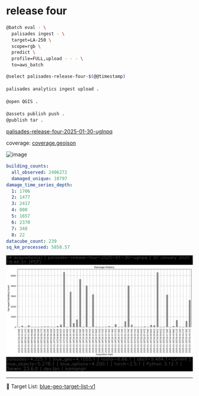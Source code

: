 # release four

```bash
@batch eval - \
  palisades ingest - \
  target=LA-250 \
  scope=rgb \
  predict \
  profile=FULL,upload - - - \
  to=aws_batch
```

```bash
@select palisades-release-four-$(@@timestamp)

palisades analytics ingest upload .

@open QGIS .

@assets publish push .
@publish tar .
```


[palisades-release-four-2025-01-30-uglnpq](https://kamangir-public.s3.ca-central-1.amazonaws.com/palisades-release-four-2025-01-30-uglnpq.tar.gz)

coverage: [coverage.geojson](https://github.com/kamangir/assets/blob/main/palisades-release-four-2025-01-30-uglnpq/coverage.geojson)

![image](https://github.com/kamangir/assets/blob/main/palisades-release-four-2025-01-30-uglnpq/QGIS.png?raw=true)

```yaml
building_counts:
  all_observed: 2406272
  damaged_unique: 10797
damage_time_series_depth:
  1: 1706
  2: 1477
  3: 2417
  4: 800
  5: 1657
  6: 2370
  7: 348
  8: 22
datacube_count: 239
sq_km_processed: 5858.57

```

![image](https://github.com/kamangir/assets/blob/main/palisades-release-four-2025-01-30-uglnpq/damage-history.png?raw=true)

---

🎯 Target List: [blue-geo-target-list-v1](https://kamangir-public.s3.ca-central-1.amazonaws.com/blue-geo-target-list-v1.tar.gz)
